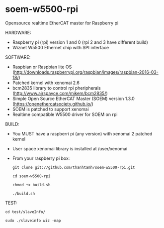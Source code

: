 # soem-w5500-rpi
Opensource realtime EtherCAT master for Raspberry pi 

HARDWARE:
+ Raspberry pi (rpi) version 1 and 0 (rpi 2 and 3 have different build)
+ Wiznet W5500 Ethernet chip with SPI interface

SOFTWARE:
+ Raspbian or Raspbian lite OS (http://downloads.raspberrypi.org/raspbian/images/raspbian-2016-03-18/)
+ Patched kernel with xenomai 2.6
+ bcm2835 library to control rpi pheripherals (http://www.airspayce.com/mikem/bcm2835/) 
+ Simple Open Source EtherCAT Master (SOEM) version 1.3.0 (https://openethercatsociety.github.io/)
+ SOEM is patched to support xenomai
+ Realtime compatible W5500 driver for SOEM on rpi 

BUILD:
* You MUST have a raspberri pi (any version) with xenomai 2 patched kernel
* User space xenomai library is installed at /user/xenomai
* From your raspberry pi box:

 	  git clone git://github.com/thanhtamh/soem-w5500-rpi.git
	  
	  cd soem-w5500-rpi
	  
	  chmod +x build.sh
	  
	  ./build.sh
	  

TEST:

	cd test/slaveInfo/

	sudo ./slaveinfo wiz -map

